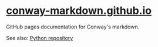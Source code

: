 # [conway-markdown.github.io][cmd-docs]

GitHub pages documentation for Conway's markdown.

See also: [Python repository][cmd-repo]

[cmd-docs]: https://conway-markdown.github.io/
[cmd-repo]: https://github.com/conway-markdown/conway-markdown

